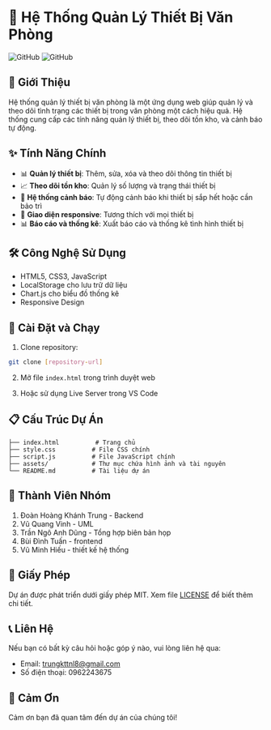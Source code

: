 # 🏢 Hệ Thống Quản Lý Thiết Bị Văn Phòng

![GitHub](https://img.shields.io/badge/version-1.0.0-blue)
![GitHub](https://img.shields.io/badge/license-MIT-green)

## 📝 Giới Thiệu

Hệ thống quản lý thiết bị văn phòng là một ứng dụng web giúp quản lý và theo dõi tình trạng các thiết bị trong văn phòng một cách hiệu quả. Hệ thống cung cấp các tính năng quản lý thiết bị, theo dõi tồn kho, và cảnh báo tự động.

## ✨ Tính Năng Chính

- 📊 **Quản lý thiết bị**: Thêm, sửa, xóa và theo dõi thông tin thiết bị
- 📈 **Theo dõi tồn kho**: Quản lý số lượng và trạng thái thiết bị
- 🔔 **Hệ thống cảnh báo**: Tự động cảnh báo khi thiết bị sắp hết hoặc cần bảo trì
- 📱 **Giao diện responsive**: Tương thích với mọi thiết bị
- 📊 **Báo cáo và thống kê**: Xuất báo cáo và thống kê tình hình thiết bị

## 🛠️ Công Nghệ Sử Dụng

- HTML5, CSS3, JavaScript
- LocalStorage cho lưu trữ dữ liệu
- Chart.js cho biểu đồ thống kê
- Responsive Design

## 🚀 Cài Đặt và Chạy

1. Clone repository:
```bash
git clone [repository-url]
```

2. Mở file `index.html` trong trình duyệt web

3. Hoặc sử dụng Live Server trong VS Code

## 📋 Cấu Trúc Dự Án

```
├── index.html          # Trang chủ
├── style.css          # File CSS chính
├── script.js          # File JavaScript chính
├── assets/            # Thư mục chứa hình ảnh và tài nguyên
└── README.md          # Tài liệu dự án
```

## 👥 Thành Viên Nhóm

1. Đoàn Hoàng Khánh Trung - Backend
2. Vũ Quang Vinh - UML
3. Trần Ngô Anh Dũng - Tổng hợp biên bản họp
4. Bùi Đình Tuấn - frontend
5. Vũ Minh Hiếu - thiết kế hệ thống

## 📄 Giấy Phép

Dự án được phát triển dưới giấy phép MIT. Xem file [LICENSE](LICENSE) để biết thêm chi tiết.

## 📞 Liên Hệ

Nếu bạn có bất kỳ câu hỏi hoặc góp ý nào, vui lòng liên hệ qua:
- Email: trungkttnl8@gmail.com
- Số điện thoại: 0962243675

## 🙏 Cảm Ơn

Cảm ơn bạn đã quan tâm đến dự án của chúng tôi!

